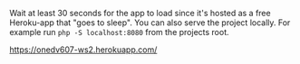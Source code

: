 Wait at least 30 seconds for the app to load since it's hosted as a free Heroku-app that "goes to sleep".
You can also serve the project locally. For example run `php -S localhost:8080` from the projects root.

https://onedv607-ws2.herokuapp.com/

